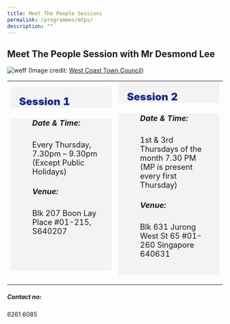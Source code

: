 ```yaml
---
title: Meet The People Sessions
permalink: /programmes/mtps/
description: ""
---
```

## Meet The People Session with Mr Desmond Lee
![weff](/images/desmond-lee-–-west-coast-town-councils.png)
(Image credit: 
[West Coast Town Council](https://wctc.org.sg/desmond-lee/))

<table style="width:100%">
  <tbody><tr>
    <td style="width:50%">
			<div style="font-size:24px; font-weight: 900; color: #1c2c84; background-color: #f3f3f3; padding: 20px 0px 0px 20px;" class="row"> Session 1</div>
<div style="font-size:18px ;background-color: #f3f3f3; padding: 0px 25px 0px 20px;" class="row">
	<ul>
<h5><strong>Date &amp; Time:</strong></h5>Every Thursday, 7.30pm – 9.30pm 
		(Except Public Holidays)<p></p><h5><strong>Venue:</strong></h5>Blk 207 Boon Lay Place #01-215, S640207<p></p><br><br><br>
    </ul></div></td>	
    <td style="width:50%">
					<div style="font-size:24px; font-weight: 900; color: #1c2c84; background-color: #f3f3f3; padding: 20px 0px 0px 20px;" class="row"> Session 2</div>
<div style="font-size:18px ;background-color: #f3f3f3; padding: 0px 25px 0px 20px;" class="row">
	<ul>
  <h5><strong>Date &amp; Time:</strong></h5>1st &amp; 3rd Thursdays of the month  
7.30 PM (MP is present every first Thursday)<p></p><h5><strong>Venue:</strong></h5>Blk 631 Jurong West St 65 #01-260 Singapore 640631<p></p><p></p><p></p>
	<br>
<div style="width:50%;display:flex;flex-wrap:wrap;"></div></ul></div></td></tr></tbody></table>

<h5><strong>Contact no:</strong></h5>6261 6085